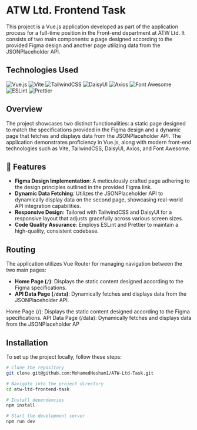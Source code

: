 # ATW Ltd. Frontend Task

This project is a Vue.js application developed as part of the application process for a full-time position in the Front-end department at ATW Ltd. It consists of two main components: a page designed according to the provided Figma design and another page utilizing data from the JSONPlaceholder API.

## Technologies Used

![Vue.js](https://img.shields.io/badge/Vue.js-35495E?style=for-the-badge&logo=vuedotjs&logoColor=4FC08D)
![Vite](https://img.shields.io/badge/Vite-646CFF?style=for-the-badge&logo=vite&logoColor=white)
![TailwindCSS](https://img.shields.io/badge/Tailwind_CSS-38B2AC?style=for-the-badge&logo=tailwind-css&logoColor=white)
![DaisyUI](https://img.shields.io/badge/DaisyUI-FF69B4?style=for-the-badge&logo=daisyui&logoColor=white)
![Axios](https://img.shields.io/badge/Axios-671ddf?style=for-the-badge&logo=axios&logoColor=white)
![Font Awesome](https://img.shields.io/badge/Font_Awesome-528DD7?style=for-the-badge&logo=font-awesome&logoColor=white)
![ESLint](https://img.shields.io/badge/ESLint-4B3263?style=for-the-badge&logo=eslint&logoColor=white)
![Prettier](https://img.shields.io/badge/Prettier-F7B93E?style=for-the-badge&logo=prettier&logoColor=white)

## Overview

The project showcases two distinct functionalities: a static page designed to match the specifications provided in the Figma design and a dynamic page that fetches and displays data from the JSONPlaceholder API. The application demonstrates proficiency in Vue.js, along with modern front-end technologies such as Vite, TailwindCSS, DaisyUI, Axios, and Font Awesome.

## 🚀 Features

- **Figma Design Implementation**: A meticulously crafted page adhering to the design principles outlined in the provided Figma link.
- **Dynamic Data Fetching**: Utilizes the JSONPlaceholder API to dynamically display data on the second page, showcasing real-world API integration capabilities.
- **Responsive Design**: Tailored with TailwindCSS and DaisyUI for a responsive layout that adjusts gracefully across various screen sizes.
- **Code Quality Assurance**: Employs ESLint and Prettier to maintain a high-quality, consistent codebase.

## Routing

The application utilizes Vue Router for managing navigation between the two main pages:

- **Home Page (`/`)**: Displays the static content designed according to the Figma specifications.
- **API Data Page (`/data`)**: Dynamically fetches and displays data from the JSONPlaceholder API.

Home Page (/): Displays the static content designed according to the Figma specifications.
API Data Page (/data): Dynamically fetches and displays data from the JSONPlaceholder AP
## Installation

To set up the project locally, follow these steps:

```bash
# Clone the repository
git clone git@github.com:MohamedHesham1/ATW-Ltd-Task.git

# Navigate into the project directory
cd atw-ltd-frontend-task

# Install dependencies
npm install

# Start the development server
npm run dev
```




